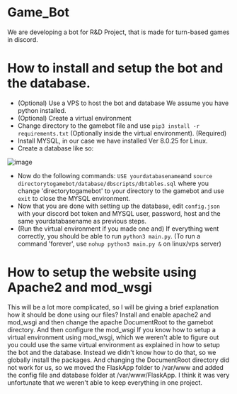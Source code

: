 # Game_Bot
We are developing a bot for R&amp;D Project, that is made for turn-based games in discord.

# How to install and setup the bot and the database.
- (Optional) Use a VPS to host the bot and database
We assume you have python installed.
- (Optional) Create a virtual environment
- Change directory to the gamebot file and use `pip3 install -r requirements.txt` (Optionally inside the virtual environment).
(Required) 
- Install MYSQL, in our case we have installed Ver 8.0.25 for Linux.
- Create a database like so:

![image](https://user-images.githubusercontent.com/5383805/120824318-a0c52280-c558-11eb-8465-480a2ab3b453.png)
- Now do the following commands: `USE yourdatabasename`and `source directorytogamebot/database/dbscripts/dbtables.sql` where you change 'directorytogamebot' to your directory to the gamebot and use `exit` to close the MYSQL environment.
- Now that you are done with setting up the database, edit `config.json` with your discord bot token and MYSQL user, password, host and the same yourdatabasename as previous steps.
- (Run the virtual environment if you made one and) If everything went correctly, you should be able to run `python3 main.py`. 
(To run a command 'forever', use `nohup python3 main.py &` on linux/vps server)


# How to setup the website using Apache2 and mod_wsgi
This will be a lot more complicated, so I will be giving a brief explanation how it should be done using our files?
Install and enable apache2 and mod_wsgi and then change the apache DocumentRoot to the gamebot directory. And then configure the mod_wsgi 
If you know how to setup a virtual environment using mod_wsgi, which we weren't able to figure out you could use the same virtual environment as explained in how to setup the bot and the database.
Instead we didn't know how to do that, so we globally install the packages. And changing the DocumentRoot directory did not work for us, so we moved the FlaskApp folder to /var/www and added the config file and database folder at /var/www/FlaskApp. I think it was very unfortunate that we weren't able to keep everything in one project.
